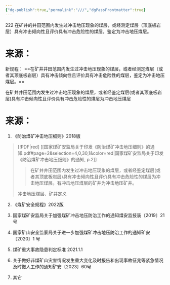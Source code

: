 ```yaml
---
{"dg-publish":true,"permalink":"///","dgPassFrontmatter":true}
---
```


222
在矿井的井田范围内发生过冲击地压现象的煤层，或经测定煤层（顶底板岩层）具有冲击倾向性且评价具有冲击危险性的煤层，鉴定为冲击地压煤层。



# 来源：
新规程：
==在矿井井田范围内发生过冲击地压现象的煤层，或者经测定煤层（或者其顶底板岩层）具有冲击倾向性且评价具有冲击危险性的煤层，鉴定为冲击地压煤层。==

在矿井井⽥范围内发⽣过冲击地压现象的煤层，或者经鉴定煤层(或者其顶底板岩层)具有冲击倾向性且评价具有冲击危险性的煤层为冲击地压煤层








# 来源：
1. 《防治煤矿冲击地压细则》2018版
> [!PDF|red] [[国家煤矿安监局关于印发《防治煤矿冲击地压细则》的通知.pdf#page=2&selection=4,0,30,1&color=red|国家煤矿安监局关于印发《防治煤矿冲击地压细则》的通知, p.2]]
> > 在矿井井⽥范围内发⽣过冲击地压现象的煤层，或者经鉴定煤层(或者其顶底板岩层)具有冲击倾向性且评价具有冲击危险性的煤层为冲击地压煤层。有冲击地压煤层的矿井为冲击地压矿井。
> 
> 冲击地压煤层、矿井定义


2. 《煤矿安全规程》2022版



3. 国家煤矿安监局关于加强煤矿冲击地压防治工作的通知煤安监技装〔2019〕21 号



4. 国家矿山安全监察局关于进一步加强煤矿冲击地压防治工作的通知矿安〔2020〕1 号




5. 煤矿重大事故隐患判定标准 2021.1.1



6. 关于做好⾮煤矿⼭灾害情况发⽣重⼤变化及时报告和出现事故征兆等紧急情况及时撤⼈⼯作的通知矿安〔2023〕60号



7. 其它


